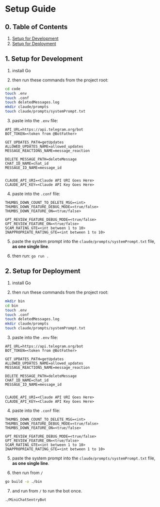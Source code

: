 # Setup Guide

## 0. Table of Contents
1. [Setup for Development](#1-setup-for-development)
2. [Setup for Deployment](#2-setup-for-deployment)

## 1. Setup for Development
1. install Go

2. then run these commands from the project root:
```bash
cd code
touch .env
touch .conf
touch deletedMessages.log
mkdir claude/prompts
touch claude/prompts/systemPrompt.txt
```

3. paste into the `.env` file:
```
API_URL=https://api.telegram.org/bot
BOT_TOKEN=<token from @BotFather>

GET_UPDATES_PATH=getUpdates
ALLOWED_UPDATES_NAME=allowed_updates
MESSAGE_REACTIONS_NAME=message_reaction

DELETE_MESSAGE_PATH=deleteMessage
CHAT_ID_NAME=chat_id
MESSAGE_ID_NAME=message_id


CLAUDE_API_URI=<Claude API URI Goes Here>
CLAUDE_API_KEY=<Claude API Key Goes Here>
```

4. paste into the `.conf` file:
```
THUMBS_DOWN_COUNT_TO_DELETE_MSG=<int>
THUMBS_DOWN_FEATURE_DEBUG_MODE=<true/false>
THUMBS_DOWN_FEATURE_ON=<true/false>

GPT_REVIEW_FEATURE_DEBUG_MODE=<true/false>
GPT_REVIEW_FEATURE_ON=<true/false>
SCAM_RATING_GTE=<int between 1 to 10>
INAPPROPRIATE_RATING_GTE=<int between 1 to 10>
```

5. paste the system prompt into the `claude/prompts/systemPrompt.txt` file, **as one single line**.

6. then run:
`go run .`

## 2. Setup for Deployment
1. install Go

2. then run these commands from the project root:
```bash
mkdir bin
cd bin
touch .env
touch .conf
touch deletedMessages.log
mkdir claude/prompts
touch claude/prompts/systemPrompt.txt
```

3. paste into the `.env` file:
```
API_URL=https://api.telegram.org/bot
BOT_TOKEN=<token from @BotFather>

GET_UPDATES_PATH=getUpdates
ALLOWED_UPDATES_NAME=allowed_updates
MESSAGE_REACTIONS_NAME=message_reaction

DELETE_MESSAGE_PATH=deleteMessage
CHAT_ID_NAME=chat_id
MESSAGE_ID_NAME=message_id


CLAUDE_API_URI=<Claude API URI Goes Here>
CLAUDE_API_KEY=<Claude API Key Goes Here>
```

4. paste into the `.conf` file:
```
THUMBS_DOWN_COUNT_TO_DELETE_MSG=<int>
THUMBS_DOWN_FEATURE_DEBUG_MODE=<true/false>
THUMBS_DOWN_FEATURE_ON=<true/false>

GPT_REVIEW_FEATURE_DEBUG_MODE=<true/false>
GPT_REVIEW_FEATURE_ON=<true/false>
SCAM_RATING_GTE=<int between 1 to 10>
INAPPROPRIATE_RATING_GTE=<int between 1 to 10>
```

5. paste the system prompt into the `claude/prompts/systemPrompt.txt` file, **as one single line**.

6. then run from `/`
```bash
go build -o ./bin
```

7. and run from `/` to run the bot once.
```bash
./MiniChatSentryBot
```